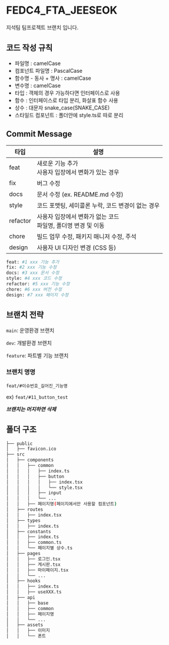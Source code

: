 # FEDC4_FTA_JEESEOK

지석팀 팀프로젝트 브랜치 입니다.

## 코드 작성 규칙

- 파일명 : camelCase
- 컴포넌트 파일명 : PascalCase
- 함수명 - 동사 + 명사 : camelCase
- 변수명 : camelCase
- 타입 : 객체의 경우 가능하다면 인터페이스로 사용
- 함수 : 인터페이스로 타입 분리, 화살표 함수 사용
- 상수 : 대문자 snake_case(SNAKE_CASE)
- 스타일드 컴포넌트 : 폴더안에 style.ts로 따로 분리

## Commit Message

| 타입     | 설명                                                               |
| -------- | ------------------------------------------------------------------ |
| feat     | 새로운 기능 추가 <br/> 사용자 입장에서 변화가 있는 경우            |
| fix      | 버그 수정                                                          |
| docs     | 문서 수정 (ex. README.md 수정)                                     |
| style    | 코드 포맷팅, 세미콜론 누락, 코드 변경이 없는 경우                  |
| refactor | 사용자 입장에서 변화가 없는 코드 <br/> 파일명, 폴더명 변경 및 이동 |
| chore    | 빌드 업무 수정, 패키지 매니저 수정, 주석                           |
| design   | 사용자 UI 디자인 변경 (CSS 등)                                     |

```bash
feat: #1 xxx 기능 추가
fix: #2 xxx 기능 수정
docs: #3 xxx 문서 수정
style: #4 xxx 코드 수정
refactor: #5 xxx 기능 수정
chore: #6 xxx 버전 수정
design: #7 xxx 페이지 수정
```

## 브랜치 전략

`main`: 운영환경 브랜치

`dev`: 개발환경 브랜치

`feature`: 파트별 기능 브랜치

### 브랜치 명명

`feat/#이슈번호_길어진_기능명`

ex) `feat/#11_button_test`

**_브랜치는 머지하면 삭제_**

## 폴더 구조

```bash
├── public
│   ├── favicon.ico
├── src
│   ├── components
│   │   ├── common
│   │   │   ├── index.ts
│   │   │   ├── button
│   │   │   │   ├── index.tsx
│   │   │   │   └── style.tsx
│   │   │   ├── input
│   │   │   └── ...
│   │   ├── 페이지명(페이지에서만 사용할 컴포넌트)
│   ├── routes
│   │   ├── index.tsx
│   ├── types
│   │   ├── index.ts
│   ├── constants
│   │   ├── index.ts
│   │   ├── common.ts
│   │   └── 페이지별 상수.ts
│   ├── pages
│   │   ├── 로그인.tsx
│   │   ├── 게시판.tsx
│   │   ├── 마이페이지.tsx
│   │   └── ...
│   ├── hooks
│   │   ├── index.ts
│   │   ├── useXXX.ts
│   ├── api
│   │   ├── base
│   │   ├── common
│   │   ├── 페이지명
│   │   └── ...
│   ├── assets
│   │   ├── 이미지
│   │   └── 폰트
```
